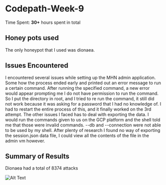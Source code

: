 # Codepath-Week-9
Time Spent: **30+** hours spent in total

## Honey pots used

The only honeypot that I used was dionaea.

## Issues Encountered

I encountered several issues while setting up the MHN admin application. Some how the process ended
early and printed out an error message to run a certain command. After running the specified command,
a new error would appear prompting me I do not have permission to run the command. So I put the directory
in root, and I tried to re run the command, it still did not work because it was asking for a password
that I had no knowledge of. I had to restart the entire process of this, and it finally worked on the 3rd
attempt. The other issues I faced has to deal with exporting the data. I would run the commands given to us
on the GCP platform and the shell told me that those were invalid commands. --db and --connection were not
able to be used by my shell. After plenty of research I found no way of exporting the session.json data file, 
I could view all the contents of the file in the admin vm however. 

## Summary of Results

Dionaea had a total of 8374 attacks

![Alt Text](https:github.com/ClaytonRichardson/Codepath-Week-9/blob/master/SummaryOfAttacks.png)
